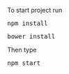

<p>To start project run
<pre>npm install</pre>
<pre>bower install</pre>

Then type
<pre>npm start</pre>
</p>
